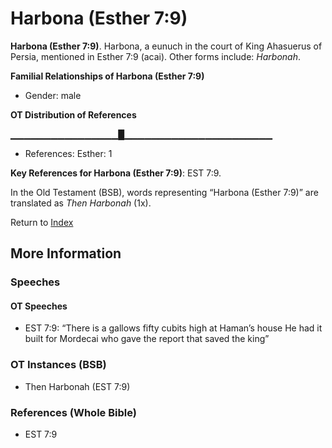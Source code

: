 # Harbona (Esther 7:9)
**Harbona (Esther 7:9)**. 
Harbona, a eunuch in the court of King Ahasuerus of Persia, mentioned in Esther 7:9 (acai). 
Other forms include: 
*Harbonah*. 




**Familial Relationships of Harbona (Esther 7:9)**


* Gender: male


**OT Distribution of References**

▁▁▁▁▁▁▁▁▁▁▁▁▁▁▁▁█▁▁▁▁▁▁▁▁▁▁▁▁▁▁▁▁▁▁▁▁▁▁
* References: Esther: 1



**Key References for Harbona (Esther 7:9)**: 
EST 7:9. 


In the Old Testament (BSB), words representing “Harbona (Esther 7:9)” are translated as 
*Then Harbonah* (1x). 




Return to [Index](00-Index.md)

## More Information

### Speeches

#### OT Speeches

* EST 7:9: “There is a gallows fifty cubits high at Haman’s house He had it built for Mordecai who gave the report that saved the king”

### OT Instances (BSB)

* Then Harbonah (EST 7:9)



### References (Whole Bible)

* EST 7:9



